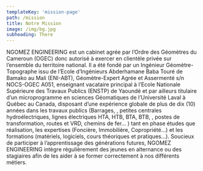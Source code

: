 ```yaml
---
templateKey: 'mission-page'
path: /mission
title: Notre Mission
image: /img/bg.jpg
subheading: There
---
```

NGOMEZ ENGINEERING est un cabinet agrée par l’Ordre des Géomètres du Cameroun (OGEC) donc autorisé à exercer en clientèle privée sur l’ensemble du territoire national. Il a été fondé par un Ingénieur Géomètre-Topographe issu de l’Ecole d’Ingénieurs Abderhamane Baba Touré de Bamako au Mali (ENI-ABT), Géomètre-Expert Agrée et Assermenté s/n NOCS-OGEC A051, enseignant vacataire principal à l’Ecole Nationale Supérieure des Travaux Publics (ENSTP) de Yaoundé et par ailleurs titulaire d’un microprogramme en sciences Géomatiques de l’Université Laval à Québec au Canada, disposant d’une expérience globale de plus de dix (10) années dans les travaux publics (Barrages, , petites centrales hydroélectriques, lignes électriques HTA, HTB, BTA, BTB, , postes de transformation, routes et VRD, chemins de fer... ) tant en phase études que réalisation, les expertises (Foncière, Immobilière, Copropriété…) et les formations (matériels, logiciels, cours théoriques et pratiques…). Soucieux de participer à l’apprentissage des générations futures, NGOMEZ ENGINEERING intègre régulièrement des jeunes en alternance ou des stagiaires afin de les aider à se former correctement à nos différents métiers.
